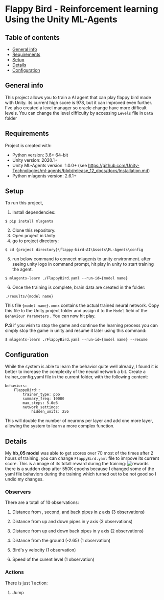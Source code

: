 # Flappy Bird - Reinforcement learning Using the Unity ML-Agents
## Table of contents
* [General info](#general-info)
* [Requirements](#requirements)
* [Setup](#setup)
* [Details](#details)
* [Configuration](#configuration)

## General info
This project allows you to train a AI agent that can play flappy bird made with Unity. its current high score is 978, but it can improved even further.
I've also created a level manager so oracle change have more difficult levels. You can change the level difficulty by accessing `Levels` file in `Data` folder

## Requirements
Project is created with:
* Python version: 3.6+ 64-bit
* Unity version: 2020.1+
* Unity ML-Agents version: 1.0.0+ (see https://github.com/Unity-Technologies/ml-agents/blob/release_12_docs/docs/Installation.md)
* Python mlagents version: 2.6.1+

## Setup
To run this project,
1. Install dependencies:

```
$ pip install mlagents
```

2. Clone this repository.
3. Open project in Unity
4. go to project directory:
```
$ cd {project directory}\flappy-bird-AI\Assets\ML-Agents\config
```
5. run below command to connect mlagents to unity environment. after seeing unity logo in command prompt, hit play in unity to start training the agent.
```
$ mlagents-learn ./FlappyBird.yaml --run-id={model name}
```

6. Once the training is complete, brain data are created in the folder:
```
./results/{model name}
```
This file `{model name}.onnx` contains the actual trained neural network. Copy this file to the Unity project folder and assign it to the `Model` field of the `Behaviour Parameters` . You can now hit play.


**P.S** if you wish to stop the game and continue the learning process you can simply stop the game in unity and resume it later using this command:
```
$ mlagents-learn ./FlappyBird.yaml --run-id={model name} --resume
```

## Configuration
While the system is able to learn the behavior quite well already, I found it is better to increase the complexity of the neural network a bit. Create a trainer_config.yaml file in the current folder, with the following content:
```
behaviors:
    FlappyBird::
        trainer_type: ppo    
        summary_freq: 10000
        max_steps: 5.0e6
        network_settings:
            hidden_units: 256

```
This will double the number of neurons per layer and add one more layer, allowing the system to learn a more complex function.

## Details
My **hb_05 model** was able to get scores over 70 most of the times after 2 hours of training. you can change `FlappyBird.yaml` file to imrpove its current score.
This is a image of its totall reward during the training:
![rewards](https://user-images.githubusercontent.com/45734322/190683309-caffa01b-be1a-4cc6-8988-1d8ff2b6f7e4.png)
there is a sudden drop after 550K epochs because I changed some of the yaml file behaviors during the training which turned out to be not good so I undid my changes.

### Observers
There are a totall of 10 observations:
1. Distance from , second, and back pipes in z axis (3 observations)

2. Distance from up and down pipes in y axis (2 observations)

3. Distance from up and down back pipes in y axis (2 observations)

4. Distance from the ground (-2.65) (1 observation)

5. Bird's y velocity (1 observation)

6. Speed of the curent level (1 observation)

### Actions
There is just 1 action:
1. Jump
